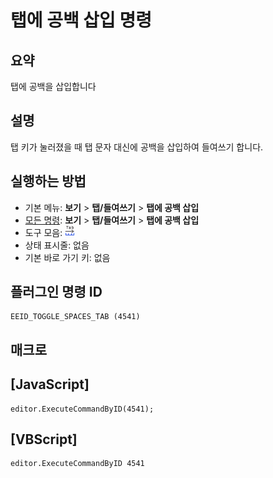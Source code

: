 # 탭에 공백 삽입 명령

## 요약

탭에 공백을 삽입합니다

## 설명

탭 키가 눌러졌을 때 탭 문자 대신에 공백을 삽입하여 들여쓰기 합니다.

## 실행하는 방법

- 기본 메뉴: **보기** \> **탭/들여쓰기** \> **탭에 공백 삽입**
- [모든 명령](../tools/all_commands): **보기** \> **탭/들여쓰기** \> **탭에 공백 삽입**
- 도구 모음:
![](../../images/space_tab24x16.png)
- 상태 표시줄: 없음
- 기본 바로 가기 키: 없음

## 플러그인 명령 ID

```
EEID_TOGGLE_SPACES_TAB (4541)
```

## 매크로

## \[JavaScript\]

```
editor.ExecuteCommandByID(4541);
```

## \[VBScript\]

```
editor.ExecuteCommandByID 4541
```
